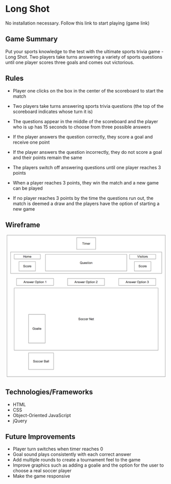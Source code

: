 # Long Shot

No installation necessary. Follow this link to start playing (game link)  

## Game Summary
Put your sports knowledge to the test with the ultimate sports trivia game - Long Shot. Two players take turns answering a variety of sports questions until one player scores three goals and comes out victorious.

## Rules
* Player one clicks on the box in the center of the scoreboard to start the match

* Two players take turns answering sports trivia questions (the top of the scoreboard indicates whose turn it is)

* The questions appear in the middle of the scoreboard and the player who is up has 15 seconds to choose from three possible answers

* If the player answers the question correctly, they   score a goal and receive one point

* If the player answers the question incorrectly, they do not score a goal and their points remain the same

* The players switch off answering questions until one player reaches 3 points   

* When a player reaches 3 points, they win the match and a new game can be played

* If no player reaches 3 points by the time the questions run out, the match is deemed a draw and the players have the option of starting a new game

## Wireframe
![Project Outline](/assets/wireframe.png)

## Technologies/Frameworks  
* HTML
* CSS
* Object-Oriented JavaScript
* jQuery

## Future Improvements  
* Player turn switches when timer reaches 0
* Goal sound plays consistently with each correct answer
* Add multiple rounds to create a tournament feel to the game
* Improve graphics such as adding a goalie and the option for the user to choose a real soccer player
* Make the game responsive
